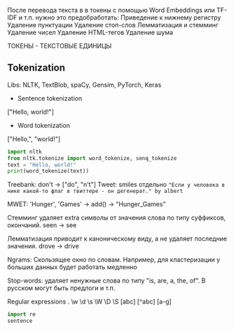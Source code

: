 После перевода текста в в токены с помощью Word Embeddings или TF-IDF и т.п. нужно это предобработать:
Приведение к нижнему регистру
Удаление пунктуации
Удаление стоп-слов
Лемматизация и стемминг
Удаление чисел
Удаление HTML-тегов
Удаление шума

ТОКЕНЫ - ТЕКСТОВЫЕ ЕДИНИЦЫ

## Tokenization

Libs: NLTK, TextBlob, spaCy, Gensim, PyTorch, Keras

- Sentence tokenization

\["Hello, world!"]

- Word tokenization

\["Hello,", "world!"]

``` python
import nltk
from nltk.tokenize import word_tokenize, senq_tokenize
text = "Hello, world!"
print(word_tokenize(text))
```

Treebank: don't -> \["do", "n't"]
Tweet: smiles отдельно
`"Если у человека в нике какой-то флаг в твиттере - он дегенерат." by albert`

MWET: 'Hunger', 'Games' -> add() -> "Hunger_Games"

Стемминг удаляет extra символы от значения слова по типу суффиксов, окончаний.
seen -> see

Лемматизация приводит к каноническому виду, а не удаляет последние значения.
drove -> drive

Ngrams: Скользящее окно по словам. Например, для кластеризации у больших данных будет работать медленно

Stop-words: удаляет ненужные слова по типу "is, are, a, the, of". В русском могут быть предлоги и т.п.

Regular expressions . \w \d \s \W \D \S \[abc] \[^abc] \[a-g]
``` python
import re
sentence
```








